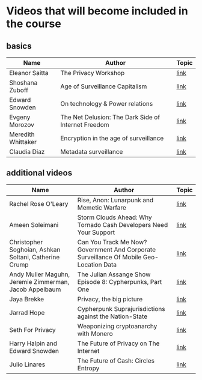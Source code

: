# Videos that will become included in the course

## basics

| Name  | Author | Topic |
| ------------- | ------------- |------------- |
| Eleanor Saitta | The Privacy Workshop | [link](https://www.youtube.com/watch?v=iukzbf95qGk&list=PLSsVHWrO8Yh3J1g8kFmfxpTZ8DAB-Qr-W) |
| Shoshana Zuboff  | Age of Surveillance Capitalism | [link](https://www.youtube.com/watch?v=iukzbf95qGk&list=PLSsVHWrO8Yh3J1g8kFmfxpTZ8DAB-Qr-W) |
| Edward Snowden  | On technology & Power relations | [link](https://www.youtube.com/watch?v=pXksLYW4380&list=PLSsVHWrO8Yh3J1g8kFmfxpTZ8DAB-Qr-W&index=3) |
| Evgeny Morozov | The Net Delusion: The Dark Side of Internet Freedom | [link](https://www.youtube.com/watch?v=Oqab5Y0u60M&list=PLSsVHWrO8Yh3J1g8kFmfxpTZ8DAB-Qr-W&index=4) |
| Meredith Whittaker | Encryption in the age of surveillance | [link](https://www.youtube.com/watch?v=a26zI7xCjy0&list=PLSsVHWrO8Yh3J1g8kFmfxpTZ8DAB-Qr-W&index=5) |
| Claudia Diaz | Metadata surveillance | [link](https://www.youtube.com/watch?v=QBX5AK3DXqw&list=PLSsVHWrO8Yh3J1g8kFmfxpTZ8DAB-Qr-W&index=6) |

## additional videos
| Name  | Author | Topic |
| ------------- | ------------- |------------- |
| Rachel Rose O'Leary | Rise, Anon: Lunarpunk and Memetic Warfare | [link](https://www.youtube.com/watch?v=KChN9v7dTzc&list=PLSsVHWrO8Yh2en_3jZ9Dr2fDMCVhFYxUW) |
| Ameen Soleimani | Storm Clouds Ahead: Why Tornado Cash Developers Need Your Support | [link](https://www.youtube.com/watch?v=-yhm-hBoPvg&list=PLSsVHWrO8Yh2en_3jZ9Dr2fDMCVhFYxUW&index=2) |
| Christopher Soghoian, Ashkan Soltani, Catherine Crump | Can You Track Me Now? Government And Corporate Surveillance Of Mobile Geo-Location Data | [link](https://www.youtube.com/watch?v=NjuhdKUH6U4&list=PLSsVHWrO8Yh2en_3jZ9Dr2fDMCVhFYxUW&index=3) |
| Andy Muller Maguhn, Jeremie Zimmerman, Jacob Appelbaum | The Julian Assange Show Episode 8: Cypherpunks, Part One | [link](https://www.youtube.com/watch?v=zlqOmAOqEmk&list=PLSsVHWrO8Yh2en_3jZ9Dr2fDMCVhFYxUW&index=4) |
| Jaya Brekke | Privacy, the big picture | [link](https://www.youtube.com/watch?v=7KVLGIukBEA&list=PLSsVHWrO8Yh2en_3jZ9Dr2fDMCVhFYxUW&index=5) |
| Jarrad Hope | Cypherpunk Suprajurisdictions against the Nation-State| [link](https://www.youtube.com/watch?v=hgme0qeCQYg&list=PLSsVHWrO8Yh2en_3jZ9Dr2fDMCVhFYxUW&index=6) |
| Seth For Privacy | Weaponizing cryptoanarchy with Monero | [link](https://www.youtube.com/watch?v=-U2NqRpcqwk&list=PLSsVHWrO8Yh2en_3jZ9Dr2fDMCVhFYxUW&index=7) |
| Harry Halpin and Edward Snowden | The Future of Privacy on The Internet | [link](https://www.youtube.com/watch?v=YnyscVTygOs&list=PLSsVHWrO8Yh2en_3jZ9Dr2fDMCVhFYxUW&index=8) |
| Julio Linares | The Future of Cash: Circles Entropy | [link](https://www.youtube.com/watch?v=Hqh5GwQkuOM&list=PLSsVHWrO8Yh2en_3jZ9Dr2fDMCVhFYxUW&index=9) |
